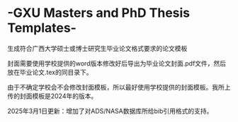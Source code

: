 # -GXU Masters and PhD Thesis Templates-
生成符合广西大学硕士或博士研究生毕业论文格式要求的论文模板

封面需要使用学校提供的word版本修改好后导出为毕业论文封面.pdf文件，然后放在毕业论文.tex的同目录下。

由于不确定学校会不会修改封面模板，所以最好使用学校提供的封面模板。我所上传的封面模板是2024年的版本。

2025年3月1日更新：增加了对ADS/NASA数据库所给bib引用格式的支持。

